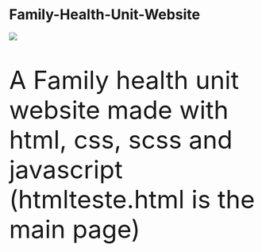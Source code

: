 # Family-Health-Unit-Website

<p align="left">
  <a href="https://skillicons.dev">
    <img src="https://skillicons.dev/icons?i=html,css,js" />
  </a>
</p>

<p style="font-size:50px">A Family health unit website made with html, css, scss and javascript
(htmlteste.html is the main page)</p>
